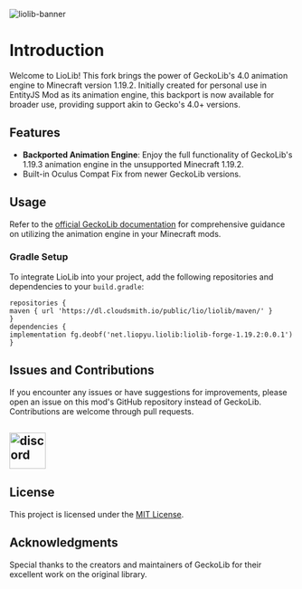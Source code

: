 ![liolib-banner](https://i.ibb.co/dM3r3L1/liolib-banner.png)

# Introduction
Welcome to LioLib! This fork brings the power of GeckoLib's 4.0 animation engine to Minecraft version 1.19.2. Initially created for personal use in EntityJS Mod as its animation engine, this backport is now available for broader use, providing support akin to Gecko's 4.0+ versions.

## Features
- **Backported Animation Engine**: Enjoy the full functionality of GeckoLib's 1.19.3 animation engine in the unsupported Minecraft 1.19.2.
- Built-in Oculus Compat Fix from newer GeckoLib versions.

## Usage
Refer to the [official GeckoLib documentation](https://github.com/bernie-g/geckolib/wiki) for comprehensive guidance on utilizing the animation engine in your Minecraft mods.

### Gradle Setup
To integrate LioLib into your project, add the following repositories and dependencies to your `build.gradle`:
```
repositories {
maven { url 'https://dl.cloudsmith.io/public/lio/liolib/maven/' }
}
dependencies {
implementation fg.deobf('net.liopyu.liolib:liolib-forge-1.19.2:0.0.1')
}
```

## Issues and Contributions
If you encounter any issues or have suggestions for improvements, please open an issue on this mod's GitHub repository instead of GeckoLib. Contributions are welcome through pull requests.

## <img src="https://i.ibb.co/qDNhg49/636e0a6a49cf127bf92de1e2-icon-clyde-blurple-RGB.png" alt="discord" width="64" />

## License
This project is licensed under the [MIT License](https://github.com/liopyu/liolib/blob/master/LICENSE).

## Acknowledgments
Special thanks to the creators and maintainers of GeckoLib for their excellent work on the original library.
